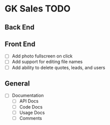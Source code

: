 # GK Sales TODO

## Back End

## Front End

- [ ] Add photo fullscreen on click
- [ ] Add support for editing file names
- [ ] Add ability to delete quotes, leads, and users

## General

- [ ] Documentation
  - [ ] API Docs
  - [ ] Code Docs
  - [ ] Usage Docs
  - [ ] Comments
